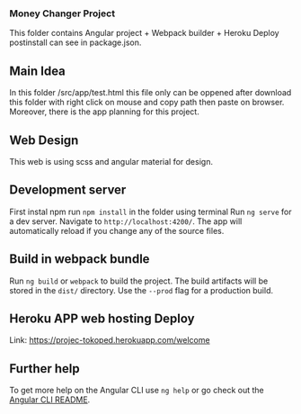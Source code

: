 ### Money Changer Project

This folder contains Angular project + Webpack builder + Heroku Deploy postinstall can see in package.json.

## Main Idea

In this folder /src/app/test.html this file only can be oppened after download this folder with right click on mouse and copy path then paste on browser. Moreover, there is the app planning for this project.

## Web Design

This web is using scss and angular material for design.

## Development server

First instal npm run `npm install` in the folder using terminal
Run `ng serve` for a dev server. Navigate to `http://localhost:4200/`. The app will automatically reload if you change any of the source files.

## Build in webpack bundle

Run `ng build` or `webpack` to build the project. The build artifacts will be stored in the `dist/` directory. Use the `--prod` flag for a production build.

## Heroku APP web hosting Deploy

Link: https://projec-tokoped.herokuapp.com/welcome

## Further help

To get more help on the Angular CLI use `ng help` or go check out the [Angular CLI README](https://github.com/angular/angular-cli/blob/master/README.md).

